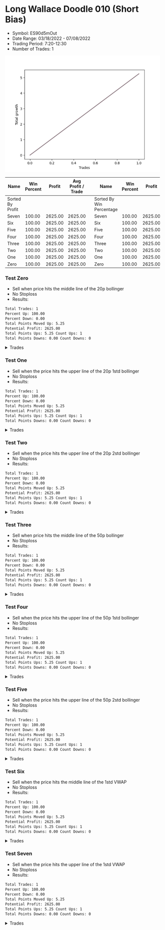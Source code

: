 # Long Wallace Doodle 010 (Short Bias)
- Symbol: ES90d5mOut
- Date Range: 03/18/2022 - 07/08/2022
- Trading Period: 7:20-12:30
- Number of Trades: 1

![Plot](LongWallaceDoodle010ES90d5mOut(ShortBias).png)

| Name | Win Percent | Profit | Avg Profit / Trade |     | Name | Win Percent | Profit | Avg Profit / Trade |
| ---- | ----------- | ------ | ------------------ | --- | ---- | ----------- | ------ | ------------------ |
| Sorted By <br> Profit | | | | | Sorted By <br> Win Percentage ||||
| Seven | 100.00 | 2625.00 | 2625.00 |     | Seven | 100.00 | 2625.00 | 2625.00 |
| Six | 100.00 | 2625.00 | 2625.00 |     | Six | 100.00 | 2625.00 | 2625.00 |
| Five | 100.00 | 2625.00 | 2625.00 |     | Five | 100.00 | 2625.00 | 2625.00 |
| Four | 100.00 | 2625.00 | 2625.00 |     | Four | 100.00 | 2625.00 | 2625.00 |
| Three | 100.00 | 2625.00 | 2625.00 |     | Three | 100.00 | 2625.00 | 2625.00 |
| Two | 100.00 | 2625.00 | 2625.00 |     | Two | 100.00 | 2625.00 | 2625.00 |
| One | 100.00 | 2625.00 | 2625.00 |     | One | 100.00 | 2625.00 | 2625.00 |
| Zero | 100.00 | 2625.00 | 2625.00 |     | Zero | 100.00 | 2625.00 | 2625.00 |

### Test Zero
* Sell when price hits the middle line of the 20p bollinger
* No Stoploss
* Results:
```
Total Trades: 1
Percent Up: 100.00
Percent Down: 0.00
Total Points Moved Up: 5.25
Potential Profit: 2625.00
Total Points Ups: 5.25 Count Ups: 1
Total Points Downs: 0.00 Count Downs: 0
```

<details><summary>Trades</summary>

<code>In: 2022-03-23 10:30:00		Out: 2022-03-23 11:00:55		Total Position Time: 30:55		Total Move Up: 5.25		Total to Date: 5.25</code> <br />


</details>

### Test One
* Sell when the price hits the upper line of the 20p 1std bollinger
* No Stoploss
* Results:
```
Total Trades: 1
Percent Up: 100.00
Percent Down: 0.00
Total Points Moved Up: 5.25
Potential Profit: 2625.00
Total Points Ups: 5.25 Count Ups: 1
Total Points Downs: 0.00 Count Downs: 0
```

<details><summary>Trades</summary>

<code>In: 2022-03-23 10:30:00		Out: 2022-03-23 11:00:55		Total Position Time: 30:55		Total Move Up: 5.25		Total to Date: 5.25</code> <br />


</details>

### Test Two
* Sell when the price hits the upper line of the 20p 2std bollinger
* No Stoploss
* Results:
```
Total Trades: 1
Percent Up: 100.00
Percent Down: 0.00
Total Points Moved Up: 5.25
Potential Profit: 2625.00
Total Points Ups: 5.25 Count Ups: 1
Total Points Downs: 0.00 Count Downs: 0
```

<details><summary>Trades</summary>

<code>In: 2022-03-23 10:30:00		Out: 2022-03-23 11:00:55		Total Position Time: 30:55		Total Move Up: 5.25		Total to Date: 5.25</code> <br />


</details>

### Test Three
* Sell when price hits the middle line of the 50p bollinger
* No Stoploss
* Results:
```
Total Trades: 1
Percent Up: 100.00
Percent Down: 0.00
Total Points Moved Up: 5.25
Potential Profit: 2625.00
Total Points Ups: 5.25 Count Ups: 1
Total Points Downs: 0.00 Count Downs: 0
```

<details><summary>Trades</summary>

<code>In: 2022-03-23 10:30:00		Out: 2022-03-23 11:00:55		Total Position Time: 30:55		Total Move Up: 5.25		Total to Date: 5.25</code> <br />


</details>

### Test Four
* Sell when the price hits the upper line of the 50p 1std bollinger
* No Stoploss
* Results:
```
Total Trades: 1
Percent Up: 100.00
Percent Down: 0.00
Total Points Moved Up: 5.25
Potential Profit: 2625.00
Total Points Ups: 5.25 Count Ups: 1
Total Points Downs: 0.00 Count Downs: 0
```

<details><summary>Trades</summary>

<code>In: 2022-03-23 10:30:00		Out: 2022-03-23 11:00:55		Total Position Time: 30:55		Total Move Up: 5.25		Total to Date: 5.25</code> <br />


</details>

### Test Five
* Sell when the price hits the upper line of the 50p 2std bollinger
* No Stoploss
* Results:
```
Total Trades: 1
Percent Up: 100.00
Percent Down: 0.00
Total Points Moved Up: 5.25
Potential Profit: 2625.00
Total Points Ups: 5.25 Count Ups: 1
Total Points Downs: 0.00 Count Downs: 0
```

<details><summary>Trades</summary>

<code>In: 2022-03-23 10:30:00		Out: 2022-03-23 11:00:55		Total Position Time: 30:55		Total Move Up: 5.25		Total to Date: 5.25</code> <br />


</details>

### Test Six
* Sell when the price hits the middle line of the 1std VWAP
* No Stoploss
* Results:
```
Total Trades: 1
Percent Up: 100.00
Percent Down: 0.00
Total Points Moved Up: 5.25
Potential Profit: 2625.00
Total Points Ups: 5.25 Count Ups: 1
Total Points Downs: 0.00 Count Downs: 0
```

<details><summary>Trades</summary>

<code>In: 2022-03-23 10:30:00		Out: 2022-03-23 11:00:55		Total Position Time: 30:55		Total Move Up: 5.25		Total to Date: 5.25</code> <br />


</details>

### Test Seven
* Sell when the price hits the upper line of the 1std VWAP
* No Stoploss
* Results:
```
Total Trades: 1
Percent Up: 100.00
Percent Down: 0.00
Total Points Moved Up: 5.25
Potential Profit: 2625.00
Total Points Ups: 5.25 Count Ups: 1
Total Points Downs: 0.00 Count Downs: 0
```

<details><summary>Trades</summary>

<code>In: 2022-03-23 10:30:00		Out: 2022-03-23 11:00:55		Total Position Time: 30:55		Total Move Up: 5.25		Total to Date: 5.25</code> <br />


</details>
